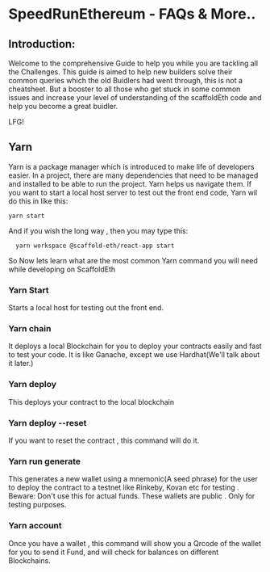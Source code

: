 # SpeedRunEthereum - FAQs & More..

## Introduction: 

Welcome to the comprehensive Guide to help you while you are tackling all the Challenges. This guide is aimed to help new builders solve their common queries which the old Buidlers had went through, this is not a cheatsheet. But a booster to all those who get stuck in some common issues and increase your level of understanding of the scaffoldEth code and help you become a great buidler. 

LFG!

## Yarn

Yarn is a package manager which is introduced to make life of developers easier. In a project, there are many dependencies that need to be managed and installed to be able to run the project. Yarn helps us navigate them. 
If you want to start a local host server to test out the front end code, Yarn wil do this in like this:
```
yarn start
``` 
And if you wish the long way , then you may type this:
```
  yarn workspace @scaffold-eth/react-app start
```

So Now lets learn what are the most common Yarn command you will need while developing on ScaffoldEth

### Yarn Start
Starts a local host for testing out the front end. 

### Yarn chain

It deploys a local Blockchain for you to deploy your contracts easily and fast to test your code. It is like Ganache, except we use Hardhat(We'll talk about it later.)

### Yarn deploy

This deploys your contract to the local blockchain 

### Yarn deploy --reset
If you want to reset the contract , this command will do it.

### Yarn run generate
This generates a new wallet using a mnemonic(A seed phrase) for the user to deploy the contract to a testnet like Rinkeby, Kovan etc for testing . 
Beware: Don't use this for actual funds. These wallets are public . Only for testing purposes.

### Yarn account
Once you have a wallet , this command will show you a Qrcode of the wallet for you to send it Fund, and will check for balances on different Blockchains.


